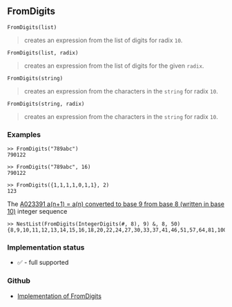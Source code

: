 ## FromDigits

```
FromDigits(list)
```

> creates an expression from the list of digits for radix `10`.

```
FromDigits(list, radix)
```

> creates an expression from the list of digits for the given `radix`.

```
FromDigits(string)
```

> creates an expression from the characters in the `string` for radix `10`.

```
FromDigits(string, radix)
```

> creates an expression from the characters in the `string` for radix `10`.

### Examples

```
>> FromDigits("789abc")
790122

>> FromDigits("789abc", 16)
790122

>> FromDigits({1,1,1,1,0,1,1}, 2)
123
```

The [A023391 a(n+1) = a(n) converted to base 9 from base 8 (written in base 10)](https://oeis.org/A023391) integer sequence

```
>> NestList(FromDigits(IntegerDigits(#, 8), 9) &, 8, 50) 
{8,9,10,11,12,13,14,15,16,18,20,22,24,27,30,33,37,41,46,51,57,64,81,100,121,145,"181,221,275,345,433,541,761,1036,1471,2014,2787,3927,5533,8537,13555,21441,34102,60891,103386,185033,329032,651411,1286139,2551404,5654254}
```






### Implementation status

* &#x2705; - full supported

### Github

* [Implementation of FromDigits](https://github.com/axkr/symja_android_library/blob/master/symja_android_library/matheclipse-core/src/main/java/org/matheclipse/core/builtin/IntegerFunctions.java#L1120) 
